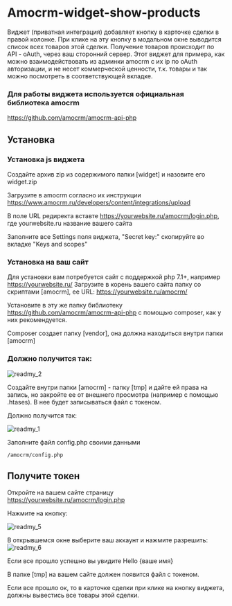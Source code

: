 # Amocrm-widget-show-products
Виджет (приватная интеграция) добавляет кнопку в карточке сделки в правой колонке. При клике на эту кнопку в модальном окне выводится список всех товаров этой сделки.
Получение товаров происходит по API - oAuth, через ваш сторонний сервер.
Этот виджет для примера, как можно взаимодействовать из админки amocrm с их ip по oAuth авторизации, и не несет коммерческой ценности, т.к. товары и так можно посмотреть в соответствующей вкладке. 
### Для работы виджета используется официальная библиотека amocrm
https://github.com/amocrm/amocrm-api-php
## Установка
### Установка js виджета
Создайте архив zip из содержимого папки [widget] и назовите его widget.zip

Загрузите в amocrm согласно их инструкции https://www.amocrm.ru/developers/content/integrations/upload

В поле URL редиректа вставте https://yourwebsite.ru/amocrm/login.php, где yourwebsite.ru название вашего сайта

Заполните все Settings поля виджета, "Secret key:" скопируйте во вкладке "Keys and scopes" 
### Установка на ваш сайт


Для установки вам потребуется сайт с поддержкой php 7.1+, например https://yourwebsite.ru/
Загрузите в корень вашего сайта папку со скриптами [amocrm], ее URL: https://yourwebsite.ru/amocrm/

Установите в эту же папку библиотеку https://github.com/amocrm/amocrm-api-php с помощью composer, как у них рекомендуется.

Composer создает папку [vendor], она должна находиться внутри папки [amocrm]
### Должно получится так:
![readmy_2](https://user-images.githubusercontent.com/106067946/183854353-3ae92c2a-0b39-421a-9d8b-c79cbda7e7fe.jpg)

Создайте внутри папки [amocrm] - папку [tmp] и дайте ей права на запись, но закройте ее от внешнего просмотра (например с помощью .htases). В нее будет записываться файл с токеном. 

Должно получится так:

![readmy_1](https://user-images.githubusercontent.com/106067946/183855047-a0450031-83ea-4330-9499-f25545530bc4.jpg)

Заполните файл config.php своими данными
```
/amocrm/config.php
```

## Получите токен
Откройте на вашем сайте страницу https://yourwebsite.ru/amocrm/login.php

Нажмите на кнопку:

![readmy_5](https://user-images.githubusercontent.com/106067946/183863722-b2ae0445-ebc1-4233-9eb1-fcff2b01def7.jpg)

В открывшемся окне выберите ваш аккаунт и нажмите разрешить:
![readmy_6](https://user-images.githubusercontent.com/106067946/183867260-763c9e03-dd27-4979-a75b-135da22a65f5.jpg)

Если все прошло успешно вы увидите Hello {ваше имя}

В папке [tmp] на вашем сайте должен появится файл с токеном.

Если все прошло ок, то в карточке сделки при клике на кнопку виджета, должны вывестись все товары этой сделки.


